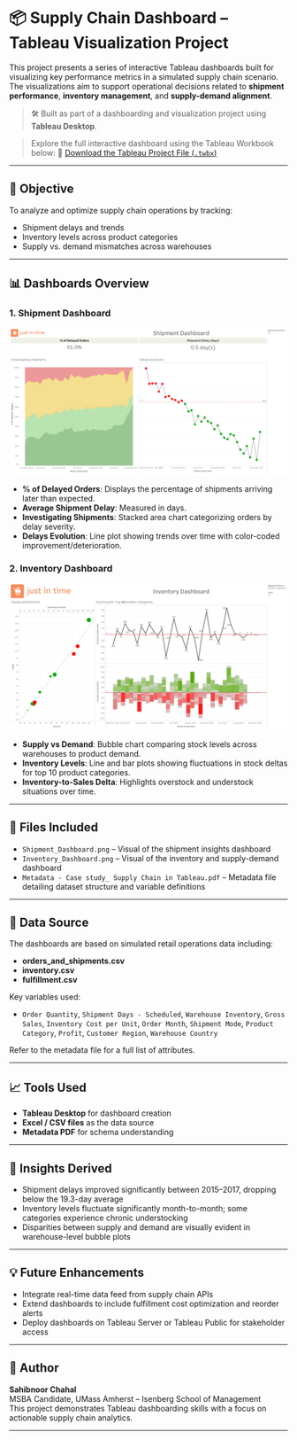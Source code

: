 # 📦 Supply Chain Dashboard – Tableau Visualization Project

This project presents a series of interactive Tableau dashboards built for visualizing key performance metrics in a simulated supply chain scenario. The visualizations aim to support operational decisions related to **shipment performance**, **inventory management**, and **supply-demand alignment**.

> 🛠 Built as part of a dashboarding and visualization project using **Tableau Desktop**.

> Explore the full interactive dashboard using the Tableau Workbook below:
🎯 [Download the Tableau Project File (`.twbx`)](Supply_Chain_Dashboard.twbx)

---

## 🎯 Objective

To analyze and optimize supply chain operations by tracking:
- Shipment delays and trends
- Inventory levels across product categories
- Supply vs. demand mismatches across warehouses

---

## 📊 Dashboards Overview

### 1. **Shipment Dashboard**
![Dashboard Thumbnail](Shipment_Dashboard.png)
- **% of Delayed Orders**: Displays the percentage of shipments arriving later than expected.
- **Average Shipment Delay**: Measured in days.
- **Investigating Shipments**: Stacked area chart categorizing orders by delay severity.
- **Delays Evolution**: Line plot showing trends over time with color-coded improvement/deterioration.

### 2. **Inventory Dashboard**
![Dashboard Thumbnail](Inventory_Dashboard.png)
- **Supply vs Demand**: Bubble chart comparing stock levels across warehouses to product demand.
- **Inventory Levels**: Line and bar plots showing fluctuations in stock deltas for top 10 product categories.
- **Inventory-to-Sales Delta**: Highlights overstock and understock situations over time.

---

## 📁 Files Included

- `Shipment_Dashboard.png` – Visual of the shipment insights dashboard  
- `Inventory_Dashboard.png` – Visual of the inventory and supply-demand dashboard  
- `Metadata - Case study_ Supply Chain in Tableau.pdf` – Metadata file detailing dataset structure and variable definitions  

---

## 🧾 Data Source

The dashboards are based on simulated retail operations data including:
- **orders_and_shipments.csv**  
- **inventory.csv**  
- **fulfillment.csv**

Key variables used:
- `Order Quantity`, `Shipment Days - Scheduled`, `Warehouse Inventory`, `Gross Sales`, `Inventory Cost per Unit`, `Order Month`, `Shipment Mode`, `Product Category`, `Profit`, `Customer Region`, `Warehouse Country`

Refer to the metadata file for a full list of attributes.

---

## 📈 Tools Used

- **Tableau Desktop** for dashboard creation
- **Excel / CSV files** as the data source
- **Metadata PDF** for schema understanding

---

## 📌 Insights Derived

- Shipment delays improved significantly between 2015–2017, dropping below the 19.3-day average
- Inventory levels fluctuate significantly month-to-month; some categories experience chronic understocking
- Disparities between supply and demand are visually evident in warehouse-level bubble plots

---

## 💡 Future Enhancements

- Integrate real-time data feed from supply chain APIs
- Extend dashboards to include fulfillment cost optimization and reorder alerts
- Deploy dashboards on Tableau Server or Tableau Public for stakeholder access

---

## 📎 Author

**Sahibnoor Chahal**  
MSBA Candidate, UMass Amherst – Isenberg School of Management  
This project demonstrates Tableau dashboarding skills with a focus on actionable supply chain analytics.

---

